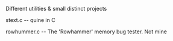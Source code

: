 Different utilities &amp; small distinct projects 

stext.c -- quine in C

rowhummer.c -- The 'Rowhammer' memory bug tester. Not mine